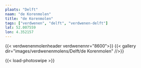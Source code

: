 ```yaml
---
plaats: "Delft"
naam: "de Korenmolen"
title: "de Korenmolen"
tags: ["verdwenen", "delft", "verdwenen-delft"]
lat: 52.007559 
lon: 4.352157
---
```

{{< verdwenenmolenheader verdwenennr="8600">}}
{{< gallery dir="images/verdwenenmolens/Delft/de Korenmolen" //>}}

{{< load-photoswipe >}}